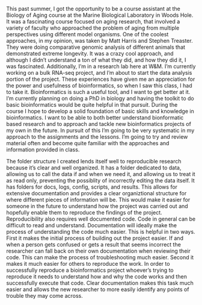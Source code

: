 This past summer, I got the opportunity to be a course assistant at the Biology of Aging course 
at the Marine Biological Laboratory in Woods Hole. It was a fascinating course focused on aging 
research, that involved a variety of faculty who approached the problem of aging from multiple 
perspectives using different model organisms. One of the coolest approaches, in my opinion, was 
taken by Matt Harris and Stephen Treaster. They were doing comparative genomic analysis of 
different animals that demonstrated extreme longevity. It was a crazy cool approach, and 
although I didn’t understand a ton of what they did, and how they did it, I was fascinated. 
Additionally, I’m in a research lab here at W&M. I’m currently working on a bulk RNA-seq 
project, and I’m about to start the data analysis portion of the project. These experiences 
have given me an appreciation for the power and usefulness of bioinformatics, so when I saw 
this class, I had to take it. Bioinformatics is such a useful tool, and I want to get better at 
it. I’m currently planning on doing a PhD in biology and having the toolkit to do basic 
bioinformatics would be quite helpful in that pursuit. During the course I hope to develop a 
solid foundation of basic skills and knowledge in bioinformatics. I want to be able to both 
better understand bionformatic based research and to approach and tackle new bioinformatics 
projects of my own in the future. In pursuit of this I’m going to be very systematic in my 
approach to the assignments and the lessons. I’m going to try and review material often and 
become quite familiar with the approaches and information provided in class.

The folder structure I created lends itself well to reproducible research because it’s clear 
and well organized. It has a folder dedicated to data, allowing us to call the data if and when 
we need it, and allowing us to treat it as read only, preventing the possiblity of incorrectly 
editing the data itself. It has folders for docs, logs, config, scripts, and results. This 
allows for extensive documentation and provides a clear organiztional structure for where 
different pieces of information will be. This would make it easier for someone in the future to 
understand how the project was carried out and hopefully enable them to reproduce the findings 
of the project. Reproducibility also requires well documented code. Code in general can be 
difficult to read and understand. Documentation will ideally make the process of understanding 
the code much easier. This is helpful in two ways. First it makes the initial process of 
building out the project easier. If and when a person gets confused or gets a result that seems 
incorrect the researcher can fall back on their own documentation when reviewing their code. 
This can make the process of troubleshooting much easier. Second it makes it much easier for 
others to reproduce the work. In order to successfully reproduce a bioinformatics project 
whoever’s trying to reproduce it needs to understand how and why the code works and then 
successfully execute that code. Clear documentation makes this task much easier and allows the 
new researcher to more easily identify any points of trouble they may come across. 
